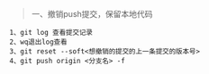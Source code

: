 > 一、撤销push提交，保留本地代码
~~~
1、git log 查看提交记录
2、wq退出log查看
3、git reset --soft<想撤销的提交的上一条提交的版本号>
4、git push origin <分支名> -f
~~~

